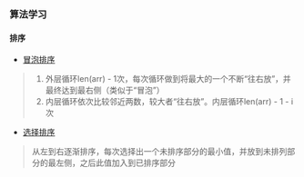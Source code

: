 ### 算法学习

#### 排序

* [冒泡排序](/src/sort/bubble_sort.py)
>1. 外层循环len(arr) - 1次，每次循环做到将最大的一个不断“往右放”，并最终达到最右侧（类似于“冒泡”）
>2. 内层循环依次比较邻近两数，较大者“往右放”。内层循环len(arr) - 1 - i 次

* [选择排序](/src/sort/select_sort.py)
> 从左到右逐渐排序，每次选择出一个未排序部分的最小值，并放到未排列部分的最左侧，之后此值加入到已排序部分